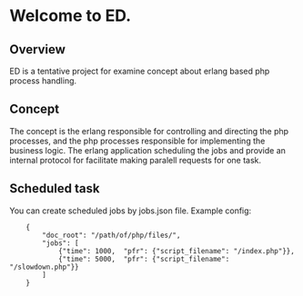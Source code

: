 Welcome to ED.
==

Overview
-------------------------

  ED is a tentative project for examine concept about erlang based php process handling.

Concept
-------------------------

  The concept is the erlang responsible for controlling and directing the php processes,
  and the php processes responsible for implementing the business logic. The erlang application
  scheduling the jobs and provide an internal protocol for facilitate making paralell requests
  for one task.

Scheduled task
-------------------------

  You can create scheduled jobs by jobs.json file.
  Example config:

        {
            "doc_root": "/path/of/php/files/",
            "jobs": [
                {"time": 1000,  "pfr": {"script_filename": "/index.php"}},
                {"time": 5000,  "pfr": {"script_filename": "/slowdown.php"}}
            ]
        }

